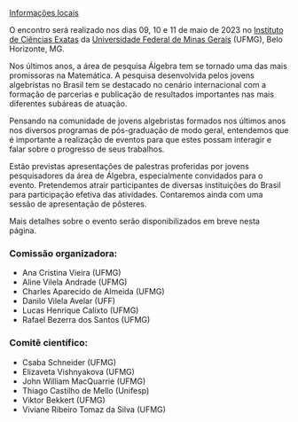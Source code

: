 [Informações locais](info.md)


O encontro será realizado nos dias 09, 10 e 11 de maio de 2023 no [Instituto de Ciências Exatas](https://www.icex.ufmg.br) da [Universidade Federal de Minas Gerais](https://ufmg.br) (UFMG), Belo Horizonte, MG.

Nos últimos anos, a área de pesquisa Álgebra tem se tornado uma das mais promissoras na Matemática. A pesquisa desenvolvida pelos jovens algebristas no Brasil tem se destacado no cenário internacional com a formação de parcerias e publicação de resultados importantes nas mais diferentes subáreas de atuação.

Pensando na comunidade de jovens algebristas formados nos últimos anos nos diversos programas de pós-graduação de modo geral, entendemos que é importante a realização de eventos para que estes possam interagir e falar sobre o progresso de seus trabalhos. 

Estão previstas apresentações de palestras proferidas por jovens pesquisadores da área de Álgebra, especialmente convidados para o evento. Pretendemos atrair participantes de diversas instituições do Brasil para participação efetiva das atividades. Contaremos ainda com uma sessão de apresentação de pôsteres.

Mais detalhes sobre o evento serão disponibilizados em breve nesta página.


### Comissão organizadora:
- Ana Cristina Vieira (UFMG)
- Aline Vilela Andrade (UFMG)
- Charles Aparecido de Almeida (UFMG)
- Danilo Vilela Avelar (UFF)
- Lucas Henrique Calixto (UFMG)
- Rafael Bezerra dos Santos (UFMG)

### Comitê científico:
- Csaba Schneider (UFMG)
- Elizaveta Vishnyakova (UFMG)
- John William MacQuarrie (UFMG)
- Thiago Castilho de Mello (Unifesp)
- Viktor Bekkert (UFMG)
- Viviane Ribeiro Tomaz da Silva (UFMG)
